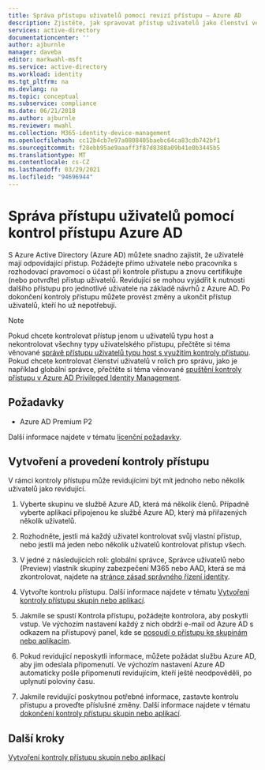 ```yaml
---
title: Správa přístupu uživatelů pomocí revizí přístupu – Azure AD
description: Zjistěte, jak spravovat přístup uživatelů jako členství ve skupině nebo přiřazení k aplikaci s využitím kontrol přístupu Azure Active Directory.
services: active-directory
documentationcenter: ''
author: ajburnle
manager: daveba
editor: markwahl-msft
ms.service: active-directory
ms.workload: identity
ms.tgt_pltfrm: na
ms.devlang: na
ms.topic: conceptual
ms.subservice: compliance
ms.date: 06/21/2018
ms.author: ajburnle
ms.reviewer: mwahl
ms.collection: M365-identity-device-management
ms.openlocfilehash: cc12b4cb7e97a0808405baebc64ca83cdb742bf1
ms.sourcegitcommit: f28ebb95ae9aaaff3f87d8388a09b41e0b3445b5
ms.translationtype: MT
ms.contentlocale: cs-CZ
ms.lasthandoff: 03/29/2021
ms.locfileid: "94696944"
---
```

# <a name="manage-user-access-with-azure-ad-access-reviews"></a>Správa přístupu uživatelů pomocí kontrol přístupu Azure AD

S Azure Active Directory (Azure AD) můžete snadno zajistit, že uživatelé mají odpovídající přístup. Požádejte přímo uživatele nebo pracovníka s rozhodovací pravomocí o účast při kontrole přístupu a znovu certifikujte (nebo potvrďte) přístup uživatelů. Revidující se mohou vyjádřit k nutnosti dalšího přístupu pro jednotlivé uživatele na základě návrhů z Azure AD. Po dokončení kontroly přístupu můžete provést změny a ukončit přístup uživatelů, kteří ho už nepotřebují.

> [!NOTE]
> Pokud chcete kontrolovat přístup jenom u uživatelů typu host a nekontrolovat všechny typy uživatelského přístupu, přečtěte si téma věnované [správě přístupu uživatelů typu host s využitím kontroly přístupu](manage-guest-access-with-access-reviews.md). Pokud chcete kontrolovat členství uživatelů v rolích pro správu, jako je například globální správce, přečtěte si téma věnované [spuštění kontroly přístupu v Azure AD Privileged Identity Management](../privileged-identity-management/pim-how-to-start-security-review.md).

## <a name="prerequisites"></a>Požadavky

- Azure AD Premium P2

Další informace najdete v tématu [licenční požadavky](access-reviews-overview.md#license-requirements).

## <a name="create-and-perform-an-access-review"></a>Vytvoření a provedení kontroly přístupu

V rámci kontroly přístupu může revidujícími být mít jednoho nebo několik uživatelů jako revidující.  

1. Vyberte skupinu ve službě Azure AD, která má několik členů. Případně vyberte aplikaci připojenou ke službě Azure AD, který má přiřazených několik uživatelů. 

2. Rozhodněte, jestli má každý uživatel kontrolovat svůj vlastní přístup, nebo jestli má jeden nebo několik uživatelů kontrolovat přístup všech.

3. V jedné z následujících rolí: globální správce, Správce uživatelů nebo (Preview) vlastník skupiny zabezpečení M365 nebo AAD, která se má zkontrolovat, najdete na [stránce zásad správného řízení identity](https://portal.azure.com/#blade/Microsoft_AAD_ERM/DashboardBlade/).

4. Vytvořte kontrolu přístupu. Další informace najdete v tématu [Vytvoření kontroly přístupu skupin nebo aplikací](create-access-review.md).

5. Jakmile se spustí Kontrola přístupu, požádejte kontrolora, aby poskytli vstup. Ve výchozím nastavení každý z nich obdrží e-mail od Azure AD s odkazem na přístupový panel, kde se [posoudí o přístupu ke skupinám nebo aplikacím](perform-access-review.md).

6. Pokud revidující neposkytli informace, můžete požádat službu Azure AD, aby jim odeslala připomenutí. Ve výchozím nastavení Azure AD automaticky pošle připomenutí revidujícím, kteří ještě neodpověděli, po uplynutí poloviny času.

7. Jakmile revidující poskytnou potřebné informace, zastavte kontrolu přístupu a proveďte příslušné změny. Další informace najdete v tématu [dokončení kontroly přístupu skupin nebo aplikací](complete-access-review.md).


## <a name="next-steps"></a>Další kroky

[Vytvoření kontroly přístupu skupin nebo aplikací](create-access-review.md)




